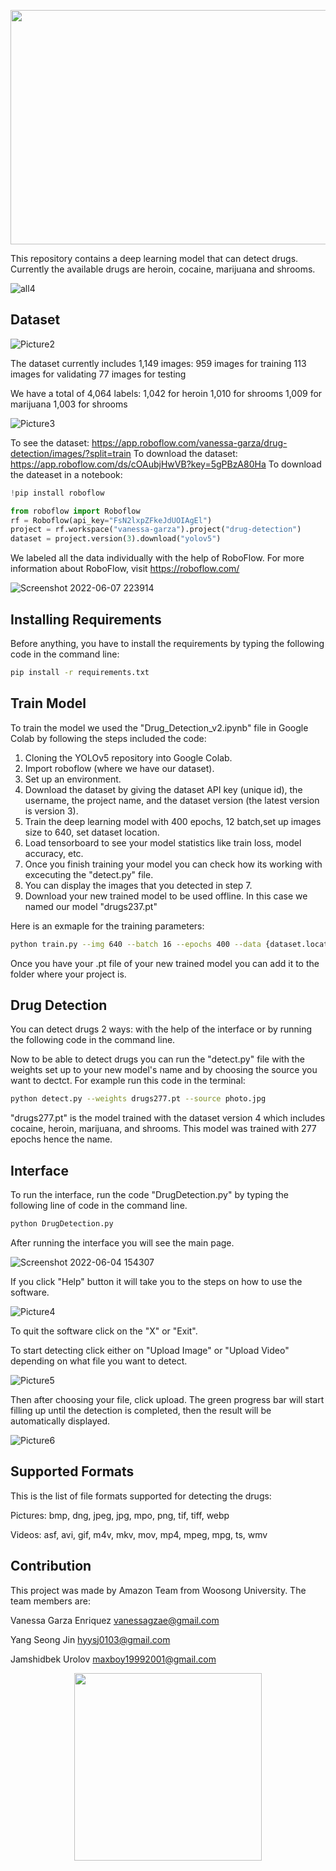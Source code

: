 <p align="center"> <img src="https://user-images.githubusercontent.com/105408877/172390195-f1e83ed3-a905-4bf9-8205-abd5730f077a.png" width="600" height="375"> </p>

This repository contains a deep learning model that can detect drugs. Currently the available drugs are heroin, cocaine, marijuana and shrooms.

![all4](https://user-images.githubusercontent.com/105408877/172393929-b852ac2d-e8ab-4c13-9a7a-8f08facae1b2.jpg)



## Dataset

![Picture2](https://user-images.githubusercontent.com/105408877/172394271-d4237401-26ee-4708-834c-d1808fd2850a.png)


The dataset currently includes 1,149 images:
959 images for training
113 images for validating
77 images for testing

We have a total of 4,064 labels:
1,042 for heroin
1,010 for shrooms
1,009 for marijuana
1,003 for shrooms

![Picture3](https://user-images.githubusercontent.com/105408877/172396142-57308da2-fcc6-45fe-9bd7-20bb1f0a7b45.png)


To see the dataset: https://app.roboflow.com/vanessa-garza/drug-detection/images/?split=train
To download the dataset: https://app.roboflow.com/ds/cOAubjHwVB?key=5gPBzA80Ha
To download the dateaset in a notebook:
```python
!pip install roboflow

from roboflow import Roboflow
rf = Roboflow(api_key="FsN2lxpZFkeJdUOIAgEl")
project = rf.workspace("vanessa-garza").project("drug-detection")
dataset = project.version(3).download("yolov5")
```

We labeled all the data individually with the help of RoboFlow.
For more information about RoboFlow, visit https://roboflow.com/

![Screenshot 2022-06-07 223914](https://user-images.githubusercontent.com/105408877/172394764-d3c5afe3-e28d-4c3e-9da7-02781d91757e.png)

## Installing Requirements

Before anything, you have to install the requirements by typing the following code in the command line:
```bash
pip install -r requirements.txt
```

## Train Model

To train the model we used the "Drug_Detection_v2.ipynb" file in Google Colab by following the steps included the code: 
1. Cloning the YOLOv5 repository into Google Colab.
2. Import roboflow (where we have our dataset).
3. Set up an environment.
4. Download the dataset by giving the dataset API key (unique id), the username, the project name, and the dataset version (the latest version is version 3).
5. Train the deep learning model with 400 epochs, 12 batch,set up images size to 640, set dataset location.
6. Load tensorboard to see your model statistics like train loss, model accuracy, etc.
7. Once you finish training your model you can check how its working with excecuting the "detect.py" file.
8. You can display the images that you detected in step 7.
9. Download your new trained model to be used offline. In this case we named our model "drugs237.pt"

Here is an exmaple for the training parameters:
```bash
python train.py --img 640 --batch 16 --epochs 400 --data {dataset.location}/data.yaml --weights yolov5x.pt --cache
```

Once you have your .pt file of your new trained model you can add it to the folder where your project is.


## Drug Detection

You can detect drugs 2 ways: with the help of the interface or by running the following code in the command line.

Now to be able to detect drugs you can run the "detect.py" file with the weights set up to your new model's name and by choosing the source you want to dectct. For example run this code in the terminal:
```bash
python detect.py --weights drugs277.pt --source photo.jpg
```
"drugs277.pt" is the model trained with the dataset version 4 which includes cocaine, heroin, marijuana, and shrooms. This model was trained with 277 epochs hence the name.

## Interface

To run the interface, run the code "DrugDetection.py" by typing the following line of code in the command line.

```bash
python DrugDetection.py
```
After running the interface you will see the main page.

![Screenshot 2022-06-04 154307](https://user-images.githubusercontent.com/105408877/172398042-c4b3149f-2934-4b04-9b0b-a612eb8437a6.png)

If you click "Help" button it will take you to the steps on how to use the software.

![Picture4](https://user-images.githubusercontent.com/105408877/172398442-7132479b-bf43-45e6-8a61-bd097ccdecd2.png)

To quit the software click on the "X" or "Exit".

To start detecting click either on "Upload Image" or "Upload Video" depending on what file you want to detect.

![Picture5](https://user-images.githubusercontent.com/105408877/172398981-ab5be55d-dc26-43cd-bb35-878a1bad25a2.png)

Then after choosing your file, click upload. The green progress bar will start filling up until the detection is completed, then the result will be automatically displayed.

![Picture6](https://user-images.githubusercontent.com/105408877/172399319-9b71700d-3b60-4da7-83bc-92bc45978043.png)

## Supported Formats
This is the list of file formats supported for detecting the drugs:

Pictures:
bmp, dng, jpeg, jpg, mpo, png, tif, tiff, webp

Videos:
asf, avi, gif, m4v, mkv, mov, mp4, mpeg, mpg, ts, wmv


## Contribution
This project was made by Amazon Team from Woosong University. The team members are:

Vanessa Garza Enriquez
vanessagzae@gmail.com

Yang Seong Jin
hyysj0103@gmail.com

Jamshidbek Urolov
maxboy19992001@gmail.com

<p align="center"> <img src="https://user-images.githubusercontent.com/105408877/168080675-bf8fd5cd-fe1d-4418-a50f-6d6a870dadee.png" width="300" height="300"> </p>
